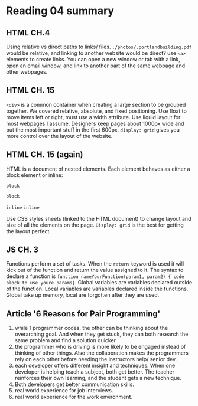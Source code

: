 # Reading 04 summary

## HTML CH.4
Using relative vs direct paths to links/ files. `./photos/.portlandbuilding.pdf` would be relative, and linking to another website would be direct? use `<a>` elements to create links. You can open a new window or tab with a link, open an email window, and link to another part of the same webpage and other webpages.

## HTML CH. 15
`<div>` is a common container when creating a large section to be grouped together. We covered relative, absolute, and fixed positioning. Use float to move items left or right, must use a width attribute. Use liquid layout for most webpages I assume. Designers keep pages about 1000px wide and put the most important stuff in the first 600px. `display: grid` gives you more control over the layout of the website. 

## HTML CH. 15 (again)
HTML is a document of nested elements. Each element behaves as either a block element or inline:

`block`

`block`

`inline` `inline`

Use CSS styles sheets (linked to the HTML document) to change layout and size of all the elements on the page. `Display: grid` is the best for getting the layout perfect. 

## JS CH. 3
Functions perform a set of tasks. When the `return` keyword is used it will kick out of the function and return the value assigned to it. The syntax to declare a function is `function nameYourFunction(param1, param2) { code block to use youre params}`. Global variables are variables declared outside of the function. Local variables are variables declared inside the functions. Global take up memory, local are forgotten after they are used.


## Article '6 Reasons for Pair Programming'
1. while 1 programmer codes, the other can be thinking about the overarching goal. And when they get stuck, they can both research the same problem and find a solution quicker.
2. the programmer who is driving is more likely to be engaged instead of thinking of other things. Also the collaboration makes the programmers rely on each other before needing the instructors help/ senior dev.
3. each developer offers different insight and techniques. When one developer is helping teach a subject, both get better. The teacher reinforces their own learning, and the student gets a new technique.
4. Both developers get better communication skills.
5. real world experience for job interviews.
6. real world experience for the work environment.